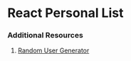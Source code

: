 # React Personal List



### Additional Resources
1. <a href="https://randomuser.me/" target="_blank">Random User Generator</a>
